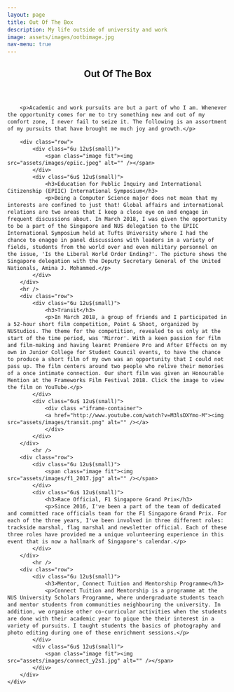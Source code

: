 ```yaml
---
layout: page
title: Out Of The Box
description: My life outside of university and work
image: assets/images/ootbimage.jpg
nav-menu: true
---
```

<!-- orignally generic -->
<!-- Main -->
<div id="main" class="alt">

<!-- One -->
<section id="one">
    <div class ="inner">
		<header class="major">
			<h1>Out Of The Box</h1>
		</header>

        <p>Academic and work pursuits are but a part of who I am. Whenever the opportunity comes for me to try something new and out of my comfort zone, I never fail to seize it. The following is an assortment of my pursuits that have brought me much joy and growth.</p>

<!-- Content -->
        <div class="row">
            <div class="6u 12u$(small)">
		        <span class="image fit"><img src="assets/images/epiic.jpeg" alt="" /></span>
	        </div>
	        <div class="6u$ 12u$(small)">
		        <h3>Education for Public Inquiry and International Citizenship (EPIIC) International Symposium</h3>
		        <p>Being a Computer Science major does not mean that my interests are confined to just that! Global affairs and international relations are two areas that I keep a close eye on and engage in frequent discussions about. In March 2018, I was given the opportunity to be a part of the Singapore and NUS delegation to the EPIIC International Symposium held at Tufts University where I had the chance to enagge in panel discussions with leaders in a variety of fields, students from the world over and even military personnel on the issue, 'Is the Liberal World Order Ending?'. The picture shows the Singapore delegation with the Deputy Secretary General of the United Nationals, Amina J. Mohammed.</p>
	        </div>
        </div>
        <hr />
        <div class="row">
            <div class="6u 12u$(small)">
                <h3>Transit</h3>
                <p>In March 2018, a group of friends and I participated in a 52-hour short film competition, Point & Shoot, organized by NUStudios. The theme for the competition, revealed to us only at the start of the time period, was 'Mirror'. With a keen passion for film and film-making and having learnt Premiere Pro and After Effects on my own in Junior College for Student Council events, to have the chance to produce a short film of my own was an opportunity that I could not pass up. The film centers around two people who relive their memories of a once intimate connection. Our short film was given an Honourable Mention at the Frameworks Film Festival 2018. Click the image to view the film on YouTube.</p>
            </div>
            <div class="6u$ 12u$(small)">
                <div class ="iframe-container">
                <a href="http://www.youtube.com/watch?v=M3lsDXYmo-M"><img src="assets/images/transit.png" alt="" /></a>
                </div>
            </div>
        </div>
            <hr />
        <div class="row">
            <div class="6u 12u$(small)">
		        <span class="image fit"><img src="assets/images/f1_2017.jpg" alt="" /></span>
	        </div>
	        <div class="6u$ 12u$(small)">
		        <h3>Race Official, F1 Singapore Grand Prix</h3>
		        <p>Since 2016, I've been a part of the team of dedicated and committed race officials team for the F1 Singapore Grand Prix. For each of the three years, I've been involved in three different roles: trackside marshal, flag marshal and newsletter official. Each of these three roles have provided me a unique volunteering experience in this event that is now a hallmark of Singapore's calendar.</p>
	        </div>
        </div>
            <hr />
        <div class="row">
            <div class="6u 12u$(small)">
                <h3>Mentor, Connect Tuition and Mentorship Programme</h3>
		        <p>Connect Tuition and Mentorship is a programme at the NUS University Scholars Programme, where undergraduate students teach and mentor students from communities neighbouring the university. In addition, we organise other co-curricular activities when the students are done with their academic year to pique the their interest in a variety of pursuits. I taught students the basics of photography and photo editing during one of these enrichment sessions.</p>
            </div>
            <div class="6u$ 12u$(small)">
                <span class="image fit"><img src="assets/images/connect_y2s1.jpg" alt="" /></span>
            </div>
        </div>
    </div>

</section>

</div>